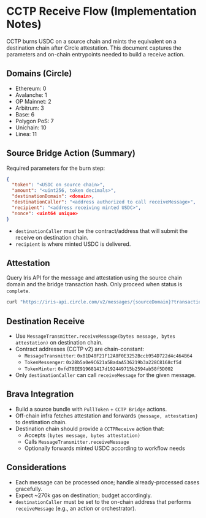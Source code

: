 # CCTP Receive Flow (Implementation Notes)

CCTP burns USDC on a source chain and mints the equivalent on a destination
chain after Circle attestation. This document captures the parameters and
on-chain entrypoints needed to build a receive action.

## Domains (Circle)

- Ethereum: 0
- Avalanche: 1
- OP Mainnet: 2
- Arbitrum: 3
- Base: 6
- Polygon PoS: 7
- Unichain: 10
- Linea: 11

## Source Bridge Action (Summary)

Required parameters for the burn step:

```json
{
  "token": "<USDC on source chain>",
  "amount": "<uint256, token decimals>",
  "destinationDomain": <domain>,
  "destinationCaller": "<address authorized to call receiveMessage>",
  "recipient": "<address receiving minted USDC>",
  "nonce": <uint64 unique>
}
```

- `destinationCaller` must be the contract/address that will submit the receive
  on destination chain.
- `recipient` is where minted USDC is delivered.

## Attestation

Query Iris API for the message and attestation using the source chain domain and
the bridge transaction hash. Only proceed when status is `complete`.

```bash
curl "https://iris-api.circle.com/v2/messages/{sourceDomain}?transactionHash={txHash}"
```

## Destination Receive

- Use `MessageTransmitter.receiveMessage(bytes message, bytes attestation)` on
  destination chain.
- Contract addresses (CCTP v2) are chain-constant:
  - `MessageTransmitter`: `0x81D40F21F12A8F0E3252Bccb954D722d4c464B64`
  - `TokenMessenger`: `0x28b5a0e9C621a5BadaA536219b3a228C8168cf5d`
  - `TokenMinter`: `0xfd78EE919681417d192449715b2594ab58f5D002`
- Only `destinationCaller` can call `receiveMessage` for the given message.

## Brava Integration

- Build a source bundle with `PullToken` + `CCTP Bridge` actions.
- Off-chain infra fetches attestation and forwards `{message, attestation}` to
  destination chain.
- Destination chain should provide a `CCTPReceive` action that:
  - Accepts `(bytes message, bytes attestation)`
  - Calls `MessageTransmitter.receiveMessage`
  - Optionally forwards minted USDC according to workflow needs

## Considerations

- Each message can be processed once; handle already-processed cases gracefully.
- Expect ~270k gas on destination; budget accordingly.
- `destinationCaller` must be set to the on-chain address that performs
  `receiveMessage` (e.g., an action or orchestrator).
